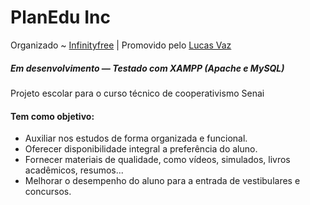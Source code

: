 # PlanEdu Inc

Organizado ~ <a target="_blank" href="https://www.infinityfree.com/">Infinityfree</a> | Promovido pelo <a href="">Lucas Vaz</a> <!-- Esperando permissão para inserir instagram -->

##### Em desenvolvimento — Testado com XAMPP (Apache e MySQL)


Projeto escolar para o curso técnico de cooperativismo Senai

<h4>Tem como objetivo:</h4>

- Auxiliar nos estudos de forma organizada e funcional.
- Oferecer disponibilidade integral a preferência do aluno.
- Fornecer materiais de qualidade, como vídeos, simulados, livros acadêmicos, resumos...
- Melhorar o desempenho do aluno para a entrada de vestibulares e concursos.
